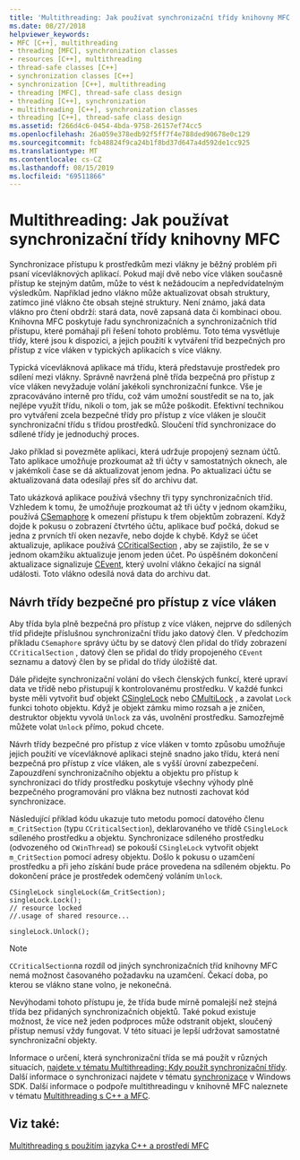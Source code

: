 ```yaml
---
title: 'Multithreading: Jak používat synchronizační třídy knihovny MFC'
ms.date: 08/27/2018
helpviewer_keywords:
- MFC [C++], multithreading
- threading [MFC], synchronization classes
- resources [C++], multithreading
- thread-safe classes [C++]
- synchronization classes [C++]
- synchronization [C++], multithreading
- threading [MFC], thread-safe class design
- threading [C++], synchronization
- multithreading [C++], synchronization classes
- threading [C++], thread-safe class design
ms.assetid: f266d4c6-0454-4bda-9758-26157ef74cc5
ms.openlocfilehash: 26a059e378edb92f5ff7f4e788ded90678e0c129
ms.sourcegitcommit: fcb48824f9ca24b1f8bd37d647a4d592de1cc925
ms.translationtype: MT
ms.contentlocale: cs-CZ
ms.lasthandoff: 08/15/2019
ms.locfileid: "69511866"
---
```

# <a name="multithreading-how-to-use-the-mfc-synchronization-classes"></a>Multithreading: Jak používat synchronizační třídy knihovny MFC

Synchronizace přístupu k prostředkům mezi vlákny je běžný problém při psaní vícevláknových aplikací. Pokud mají dvě nebo více vláken současně přístup ke stejným datům, může to vést k nežádoucím a nepředvídatelným výsledkům. Například jedno vlákno může aktualizovat obsah struktury, zatímco jiné vlákno čte obsah stejné struktury. Není známo, jaká data vlákno pro čtení obdrží: stará data, nově zapsaná data či kombinaci obou. Knihovna MFC poskytuje řadu synchronizačních a synchronizačních tříd přístupu, které pomáhají při řešení tohoto problému. Toto téma vysvětluje třídy, které jsou k dispozici, a jejich použití k vytváření tříd bezpečných pro přístup z více vláken v typických aplikacích s více vlákny.

Typická vícevláknová aplikace má třídu, která představuje prostředek pro sdílení mezi vlákny. Správně navržená plně třída bezpečná pro přístup z více vláken nevyžaduje volání jakékoli synchronizační funkce. Vše je zpracováváno interně pro třídu, což vám umožní soustředit se na to, jak nejlépe využít třídu, nikoli o tom, jak se může poškodit. Efektivní technikou pro vytváření zcela bezpečné třídy pro přístup z více vláken je sloučit synchronizační třídu s třídou prostředků. Sloučení tříd synchronizace do sdílené třídy je jednoduchý proces.

Jako příklad si povezměte aplikaci, která udržuje propojený seznam účtů. Tato aplikace umožňuje prozkoumat až tři účty v samostatných oknech, ale v jakémkoli čase se dá aktualizovat jenom jedna. Po aktualizaci účtu se aktualizovaná data odesílají přes síť do archivu dat.

Tato ukázková aplikace používá všechny tři typy synchronizačních tříd. Vzhledem k tomu, že umožňuje prozkoumat až tři účty v jednom okamžiku, používá [CSemaphore](../mfc/reference/csemaphore-class.md) k omezení přístupu k třem objektům zobrazení. Když dojde k pokusu o zobrazení čtvrtého účtu, aplikace buď počká, dokud se jedna z prvních tří oken nezavře, nebo dojde k chybě. Když se účet aktualizuje, aplikace používá [CCriticalSection](../mfc/reference/ccriticalsection-class.md) , aby se zajistilo, že se v jednom okamžiku aktualizuje jenom jeden účet. Po úspěšném dokončení aktualizace signalizuje [CEvent](../mfc/reference/cevent-class.md), který uvolní vlákno čekající na signál události. Toto vlákno odesílá nová data do archivu dat.

##  <a name="_mfc_designing_a_thread.2d.safe_class"></a>Návrh třídy bezpečné pro přístup z více vláken

Aby třída byla plně bezpečná pro přístup z více vláken, nejprve do sdílených tříd přidejte příslušnou synchronizační třídu jako datový člen. V předchozím příkladu `CSemaphore` správy účtu by se datový člen přidal do třídy zobrazení `CCriticalSection` , datový člen se přidal do třídy propojeného `CEvent` seznamu a datový člen by se přidal do třídy úložiště dat.

Dále přidejte synchronizační volání do všech členských funkcí, které upraví data ve třídě nebo přistupují k kontrolovanému prostředku. V každé funkci byste měli vytvořit buď objekt [CSingleLock](../mfc/reference/csinglelock-class.md) nebo [CMultiLock](../mfc/reference/cmultilock-class.md) , a zavolat `Lock` funkci tohoto objektu. Když je objekt zámku mimo rozsah a je zničen, destruktor objektu vyvolá `Unlock` za vás, uvolnění prostředku. Samozřejmě můžete volat `Unlock` přímo, pokud chcete.

Návrh třídy bezpečné pro přístup z více vláken v tomto způsobu umožňuje jejich použití ve vícevláknové aplikaci stejně snadno jako třídu, která není bezpečná pro přístup z více vláken, ale s vyšší úrovní zabezpečení. Zapouzdření synchronizačního objektu a objektu pro přístup k synchronizaci do třídy prostředku poskytuje všechny výhody plně bezpečného programování pro vlákna bez nutnosti zachovat kód synchronizace.

Následující příklad kódu ukazuje tuto metodu pomocí datového členu `m_CritSection` (typu `CCriticalSection`), deklarovaného ve třídě `CSingleLock` sdíleného prostředku a objektu. Synchronizace sdíleného prostředku (odvozeného od `CWinThread`) se pokouší `CSingleLock` vytvořit objekt `m_CritSection` pomocí adresy objektu. Došlo k pokusu o uzamčení prostředku a při jeho získání bude práce provedena na sdíleném objektu. Po dokončení práce je prostředek odemčený voláním `Unlock`.

```
CSingleLock singleLock(&m_CritSection);
singleLock.Lock();
// resource locked
//.usage of shared resource...

singleLock.Unlock();
```

> [!NOTE]
> `CCriticalSection`na rozdíl od jiných synchronizačních tříd knihovny MFC nemá možnost časovaného požadavku na uzamčení. Čekací doba, po kterou se vlákno stane volno, je nekonečná.

Nevýhodami tohoto přístupu je, že třída bude mírně pomalejší než stejná třída bez přidaných synchronizačních objektů. Také pokud existuje možnost, že více než jeden podproces může odstranit objekt, sloučený přístup nemusí vždy fungovat. V této situaci je lepší udržovat samostatné synchronizační objekty.

Informace o určení, která synchronizační třída se má použít v různých situacích, [najdete v tématu Multithreading: Kdy použít synchronizační třídy](multithreading-when-to-use-the-synchronization-classes.md). Další informace o synchronizaci najdete v tématu [synchronizace](/windows/win32/Sync/synchronization) v Windows SDK. Další informace o podpoře multithreadingu v knihovně MFC naleznete v tématu [Multithreading s C++ a MFC](multithreading-with-cpp-and-mfc.md).

## <a name="see-also"></a>Viz také:

[Multithreading s použitím jazyka C++ a prostředí MFC](multithreading-with-cpp-and-mfc.md)

